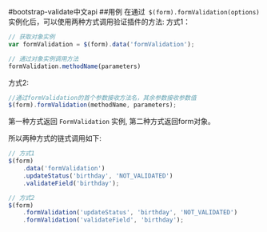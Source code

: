 #bootstrap-validate中文api
##用例
在通过` $(form).formValidation(options)`实例化后，可以使用两种方式调用验证插件的方法:
方式1：
```javascript
// 获取对象实例
var formValidation = $(form).data('formValidation');

// 通过对象实例调用方法
formValidation.methodName(parameters)
```
方式2:
```javascript
//通过formValidation的首个参数接收方法名，其余参数接收参数值
$(form).formValidation(methodName, parameters);
```
第一种方式返回 `FormValidation` 实例, 第二种方式返回form对象。

所以两种方式的链式调用如下:
```javascript
// 方式1
$(form)
    .data('formValidation')
    .updateStatus('birthday', 'NOT_VALIDATED')
    .validateField('birthday');

// 方式2
$(form)
    .formValidation('updateStatus', 'birthday', 'NOT_VALIDATED')
    .formValidation('validateField', 'birthday');
```
